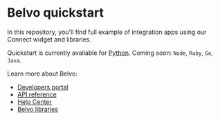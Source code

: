 # Belvo quickstart

In this repository, you'll find full example of integration apps using our Connect widget and libraries. 

Quickstart is currently available for [Python](https://github.com/belvo-finance/quickstart/tree/master/python). 
Coming soon: `Node`, `Ruby`, `Go`, `Java`.

Learn more about Belvo: 
- [Developers portal](https://developers.belvo.co/)
- [API reference](https://docs.belvo.co/)
- [Help Center](https://support.belvo.co/hc/en-us)
- [Belvo libraries](https://github.com/belvo-finance/)
